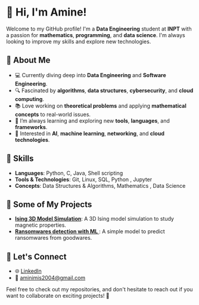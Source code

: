 # 👋 Hi, I'm Amine!

Welcome to my GitHub profile! I'm a **Data Engineering** student at **INPT** with a passion for **mathematics**, **programming**, and **data science**. I'm always looking to improve my skills and explore new technologies. 

## 🚀 About Me
- 💻 Currently diving deep into **Data Engineering** and **Software Engineering**.
- 🔍 Fascinated by **algorithms**, **data structures**, **cybersecurity**, and **cloud computing**.
- 📚 Love working on **theoretical problems** and applying **mathematical concepts** to real-world issues.
- 🌱 I’m always learning and exploring new **tools**, **languages**, and **frameworks**.
- 🎯 Interested in **AI**, **machine learning**, **networking**, and **cloud technologies**.
  
## 🌟 Skills
- **Languages**: Python, C, Java, Shell scripting
- **Tools & Technologies**: Git,  Linux, SQL, Python , Jupyter
- **Concepts**: Data Structures & Algorithms, Mathematics , Data Science

## 🚀 Some of My Projects
- **[Ising 3D Model Simulation](https://github.com/Amine-cloud04/ising-3d)**: A 3D Ising model simulation to study magnetic properties.
- **[Ransomwares detection with ML ](https://github.com/Amine-cloud04/local-chat)**: A simple model to predict ransomwares from goodwares.



## 💬 Let's Connect
- 🌐 [LinkedIn](https://www.linkedin.com/in/amine-cloud04)
- 📧 aminimis2004@gmail.com

Feel free to check out my repositories, and don't hesitate to reach out if you want to collaborate on exciting projects! 🚀

